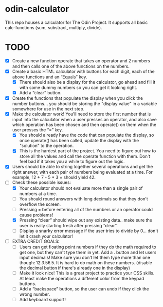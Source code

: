 # odin-calculator
This repo houses a calculator for The Odin Project.
It supports all basic calc-functions (sum, substract, multiply, divide).

# TODO
- [x] Create a new function operate that takes an operator and 2 numbers and then calls one of the above functions on the numbers.
- [x] Create a basic HTML calculator with buttons for each digit, each of the above functions and an “Equals” key.
  - [x] There should also be a display for the calculator, go ahead and fill it with some dummy numbers so you can get it looking right.
  - [x] Add a “clear” button.
- [x] Create the functions that populate the display when you click the number buttons… you should be storing the "display value" in a variable somewhere for use in the next step.
- [x] Make the calculator work! You'll need to store the first number that is input into the calculator when a user presses an operator, and also save which operation has been chosen and then operate() on them when the user presses the “=” key.
  - [x] You should already have the code that can populate the display, so once operate() has been called, update the display with the "solution" to the operation.
  - [x] This is the hardest part of the project. You need to figure out how to store all the values and call the operate function with them. Don't feel bad if it takes you a while to figure out the logic.
- [x] Users should be able to string together several operations and get the right answer, with each pair of numbers being evaluated at a time. For example, 12 + 7 - 5 * 3 = should yield 42.
- [ ] Check these possible issues:
  - [x] Your calculator should not evaluate more than a single pair of numbers at a time.
  - [ ] You should round answers with long decimals so that they don't overflow the screen.
  - [ ] Pressing = before entering all of the numbers or an operator could cause problems!
  - [x] Pressing “clear” should wipe out any existing data.. make sure the user is really starting fresh after pressing “clear”.
  - [ ] Display a snarky error message if the user tries to divide by 0… don't let it crash your calculator!
- [ ] EXTRA CREDIT GOALS:
  - [ ] Users can get floating point numbers if they do the math required to get one, but they can't type them in yet. Add a . button and let users input decimals! Make sure you don't let them type more than one though: 12.3.56.5. It is hard to do math on these numbers. (disable the decimal button if there's already one in the display)
  - [ ] Make it look nice! This is a great project to practice your CSS skills. At least make the operations a different color from the keypad buttons.
  - [ ] Add a “backspace” button, so the user can undo if they click the wrong number.
  - [ ] Add keyboard support!